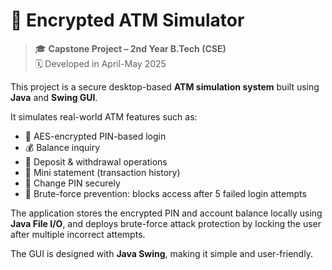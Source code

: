 # 🔐 Encrypted ATM Simulator

> 🎓 **Capstone Project – 2nd Year B.Tech (CSE)**  
> 🗓️ Developed in April-May 2025

This project is a secure desktop-based **ATM simulation system** built using **Java** and **Swing GUI**.

It simulates real-world ATM features such as:

- 🔐 AES-encrypted PIN-based login
- 💰 Balance inquiry
- 💸 Deposit & withdrawal operations
- 🧾 Mini statement (transaction history)
- 🔁 Change PIN securely
- 🚫 Brute-force prevention: blocks access after 5 failed login attempts

The application stores the encrypted PIN and account balance locally using **Java File I/O**, and deploys brute-force attack protection by locking the user after multiple incorrect attempts.

The GUI is designed with **Java Swing**, making it simple and user-friendly.

